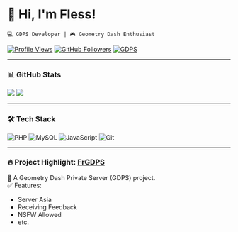 # 👋 Hi, I'm Fless!  
`💻 GDPS Developer | 🎮 Geometry Dash Enthusiast`  

[![Profile Views](https://komarev.com/ghpvc/?username=flessan&color=blue&style=flat-square)](https://github.com/flessan)
[![GitHub Followers](https://img.shields.io/github/followers/flessan?label=Follow%20Me&style=social)](https://github.com/flessan)
[![GDPS](https://img.shields.io/badge/GDPS-FrGDPS-orange)](https://github.com/flessan/FrGDPS)

---

### 📊 GitHub Stats  
![](https://github-readme-stats.vercel.app/api?username=flessan&show_icons=true&theme=radical)
![](https://github-readme-streak-stats.herokuapp.com/?user=flessan&theme=radical)

---

### 🛠️ Tech Stack  
![PHP](https://img.shields.io/badge/PHP-777BB4?logo=php&logoColor=white)
![MySQL](https://img.shields.io/badge/MySQL-4479A1?logo=mysql&logoColor=white)
![JavaScript](https://img.shields.io/badge/JavaScript-F7DF1E?logo=javascript&logoColor=black)
![Git](https://img.shields.io/badge/Git-F05032?logo=git&logoColor=white)

---

### 🔥 Project Highlight: [FrGDPS](https://github.com/ThDev2/FrGDPS)  
🚀 A Geometry Dash Private Server (GDPS) project.  
✅ Features:  
- Server Asia  
- Receiving Feedback  
- NSFW Allowed 
- etc.

